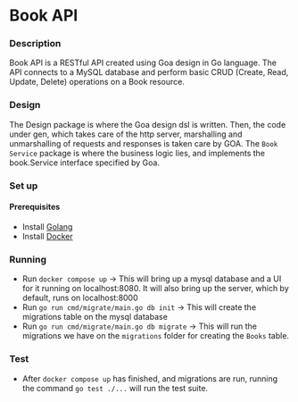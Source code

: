 # Book API

### Description

Book API is a RESTful API created using Goa design in Go language.
The API connects to a MySQL database and perform basic CRUD (Create, Read, Update,
Delete) operations on a Book resource.

### Design

The Design package is where the Goa design dsl is written.
Then, the code under gen, which takes care of the http server, marshalling and unmarshalling of requests and responses
is taken care by GOA.
The `Book Service` package is where the business logic lies, and implements the book.Service interface specified by Goa.

### Set up

#### Prerequisites

* Install [Golang](https://go.dev/dl/)
* Install [Docker](https://docs.docker.com/desktop/install/mac-install/)

### Running

* Run `docker compose up` -> This will bring up a mysql database and a UI for it running on localhost:8080. It will also
  bring up the server, which by default, runs on localhost:8000
* Run `go run cmd/migrate/main.go db init` -> This will create the migrations table on the mysql database
* Run `go run cmd/migrate/main.go db migrate` -> This will run the migrations we have on the `migrations` folder for
  creating the `Books` table.

### Test

* After `docker compose up` has finished, and migrations are run, running the command `go test ./...` will run the test
  suite. 
